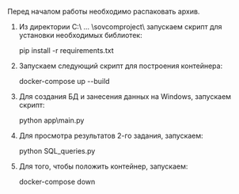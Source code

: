 Перед началом работы необходимо распаковать архив.

1) Из директории С:\ ... \sovcomproject\ запускаем скрипт для установки необходимых библиотек:

    pip install -r requirements.txt

2) Запускаем следующий скрипт для построения контейнера:

    docker-compose up --build

3) Для создания БД и занесения данных на Windows, запускаем скрипт:

    python app\main.py

4) Для просмотра результатов 2-го задания, запускаем:

    python SQL_queries.py

5) Для того, чтобы положить контейнер, запускаем:
    
    docker-compose down
